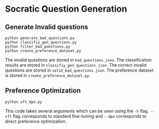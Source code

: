 # Socratic Question Generation

## Generate Invalid questions

```
python generate_bad_questions.py
python classifiy_gen_questions.py
python filter_bad_questions.py
python create_preference_dataset.py
```

The invalid questions are stored in ```bad_questions.json```. The classification results are stored in ```classifiy_gen_questions.json```. The correct invalid questions are stored in ```valid_bad_questions.json```. The preference dataset is stored in ```create_preference_dataset.py```.

## Preference Optimization 

```
python sft_dpo.py
```

This code takes several arguments which can be seen using the ```-h``` flag. ```--sft``` flag corresponds to standard fine-tuning and ```--dpo``` corresponds to direct preference optimization.
